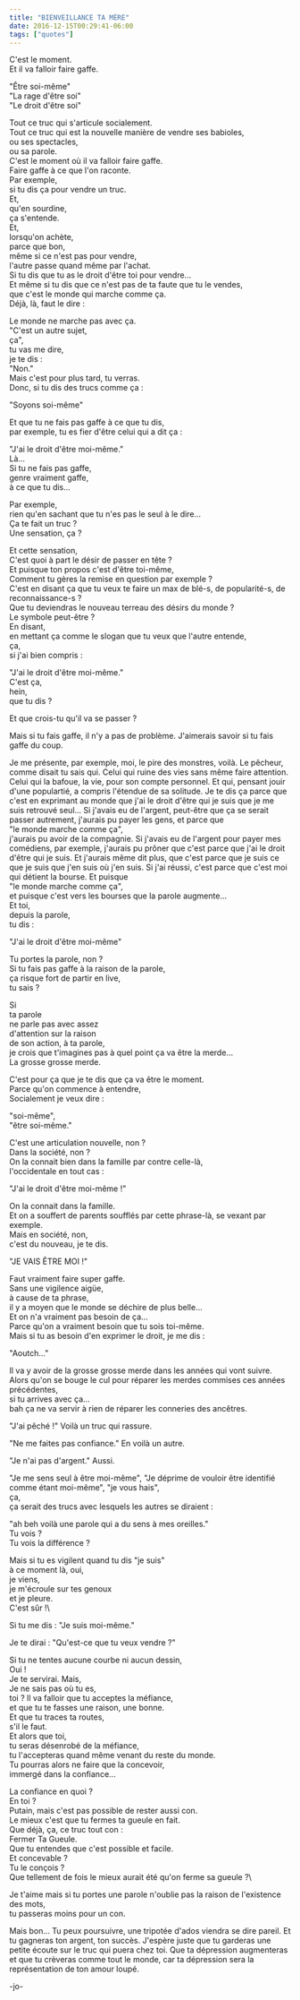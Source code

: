 ```yaml
---
title: "BIENVEILLANCE TA MÈRE"
date: 2016-12-15T00:29:41-06:00
tags: ["quotes"]
---
```




C'est le moment.\
Et il va falloir faire gaffe.

"Être soi-même"\
"La rage d'être soi"\
"Le droit d'être soi"

Tout ce truc qui s'articule socialement.\
Tout ce truc qui est la nouvelle manière de vendre ses babioles,\
ou ses spectacles,\
ou sa parole.\
C'est le moment où il va falloir faire gaffe.\
Faire gaffe à ce que l'on raconte.\
Par exemple,\
si tu dis ça pour vendre un truc.\
Et,\
qu'en sourdine,\
ça s'entende.\
Et,\
lorsqu'on achète,\
parce que bon,\
même si ce n'est pas pour vendre,\
l'autre passe quand même par l'achat.\
Si tu dis que tu as le droit d'être toi pour vendre...\
Et même si tu dis que ce n'est pas de ta faute que tu le vendes,\
que c'est le monde qui marche comme ça.\
Déjà, là, faut le dire :

Le monde ne marche pas avec ça.\
"C'est un autre sujet,\
ça",\
tu vas me dire,\
je te dis :\
"Non."\
Mais c'est pour plus tard, tu verras.\
Donc, si tu dis des trucs comme ça :

"Soyons soi-même"

Et que tu ne fais pas gaffe à ce que tu dis,\
par exemple, tu es fier d'être celui qui a dit ça :

"J'ai le droit d'être moi-même."\
Là...\
Si tu ne fais pas gaffe,\
genre vraiment gaffe,\
à ce que tu dis...

Par exemple,\
rien qu'en sachant que tu n'es pas le seul à le dire...\
Ça te fait un truc ?\
Une sensation, ça ?

Et cette sensation,\
C'est quoi à part le désir de passer en tête ?\
Et puisque ton propos c'est d'être toi-même,\
Comment tu gères la remise en question par exemple ?\
C'est en disant ça que tu veux te faire un max de blé-s, de popularité-s, de reconnaissance-s ?\
Que tu deviendras le nouveau terreau des désirs du monde ?\
Le symbole peut-être ?\
En disant,\
en mettant ça comme le slogan que tu veux que l'autre entende,\
ça,\
si j'ai bien compris :

"J'ai le droit d'être moi-même."\
C'est ça,\
hein,\
que tu dis ?

Et que crois-tu qu'il va se passer ?

Mais si tu fais gaffe, il n'y a pas de problème. J'aimerais savoir si tu fais gaffe du coup.

Je me présente, par exemple, moi, le pire des monstres, voilà. Le pêcheur, comme disait tu sais qui. Celui qui ruine des vies sans même faire attention. Celui qui la bafoue, la vie, pour son compte personnel. Et qui, pensant jouir d'une populartié, a compris l'étendue de sa solitude. Je te dis ça parce que c'est en exprimant au monde que j'ai le droit d'être qui je suis que je me suis retrouvé seul... Si j'avais eu de l'argent, peut-être que ça se serait passer autrement, j'aurais pu payer les gens, et parce que\
"le monde marche comme ça",\
j'aurais pu avoir de la compagnie. Si j'avais eu de l'argent pour payer mes comédiens, par exemple, j'aurais pu prôner que c'est parce que j'ai le droit d'être qui je suis. Et j'aurais même dit plus, que c'est parce que je suis ce que je suis que j'en suis où j'en suis. Si j'ai réussi, c'est parce que c'est moi qui détient la bourse. Et puisque\
"le monde marche comme ça",\
et puisque c'est vers les bourses que la parole augmente...\
Et toi,\
depuis la parole,\
tu dis :

"J'ai le droit d'être moi-même"

Tu portes la parole, non ?\
Si tu fais pas gaffe à la raison de la parole,\
ça risque fort de partir en live,\
tu sais ?

Si\
ta parole\
ne parle pas avec assez\
d'attention sur la raison\
de son action, à ta parole,\
je crois que t'imagines pas à quel point ça va être la merde...\
La grosse grosse merde.

C'est pour ça que je te dis que ça va être le moment.\
Parce qu'on commence à entendre,\
Socialement je veux dire :

"soi-même",\
"être soi-même."

C'est une articulation nouvelle, non ?\
Dans la société, non ?\
On la connait bien dans la famille par contre celle-là,\
l'occidentale en tout cas : 

"J'ai le droit d'être moi-même !"

On la connait dans la famille.\
Et on a souffert de parents soufflés par cette phrase-là, se vexant par exemple.\
Mais en société, non,\
c'est du nouveau, je te dis.

"JE VAIS ÊTRE MOI !"

Faut vraiment faire super gaffe.\
Sans une vigilence aigüe,\
à cause de ta phrase,\
il y a moyen que le monde se déchire de plus belle...\
Et on n'a vraiment pas besoin de ça...\
Parce qu'on a vraiment besoin que tu sois toi-même.\
Mais si tu as besoin d'en exprimer le droit, je me dis :

"Aoutch..."

Il va y avoir de la grosse grosse merde dans les années qui vont suivre.\
Alors qu'on se bouge le cul pour réparer les merdes commises ces années précédentes,\
si tu arrives avec ça...\
bah ça ne va servir à rien de réparer les conneries des ancêtres.

"J'ai pêché !" Voilà un truc qui rassure.

"Ne me faites pas confiance." En voilà un autre.

"Je n'ai pas d'argent." Aussi.

"Je me sens seul à être moi-même", "Je déprime de vouloir être identifié comme étant moi-même", "je vous hais",\
ça,\
ça serait des trucs avec lesquels les autres se diraient :

"ah beh voilà une parole qui a du sens à mes oreilles."\
Tu vois ?\
Tu vois la différence ?

Mais si tu es vigilent quand tu dis "je suis"\
à ce moment là, oui,\
je viens,\
je m'écroule sur tes genoux\
et je pleure.\
C'est sûr !\

Si tu me dis :
"Je suis moi-même."

Je te dirai :
"Qu'est-ce que tu veux vendre ?"

Si tu ne tentes aucune courbe ni aucun dessin,\
Oui !\
Je te servirai.
Mais,\
Je ne sais pas où tu es,\
toi ?
Il va falloir que tu acceptes la méfiance,\
et que tu te fasses une raison, une bonne.\
Et que tu traces ta routes,\
s'il le faut.\
Et alors que toi,\
tu seras désenrobé de la méfiance,\
tu l'accepteras quand même venant du reste du monde.\
Tu pourras alors ne faire que la concevoir,\
immergé dans la confiance...

La confiance en quoi ?\
En toi ?\
Putain, mais c'est pas possible de rester aussi con.\
Le mieux c'est que tu fermes ta gueule en fait.\
Que déjà, ça, ce truc tout con :\
Fermer Ta Gueule.\
Que tu entendes que c'est possible et facile.\
Et concevable ?\
Tu le conçois ?\
Que tellement de fois le mieux aurait été qu'on ferme sa gueule ?\

Je t'aime mais si tu portes une parole n'oublie pas la raison de l'existence des mots,\
tu passeras moins pour un con.

Mais bon... Tu peux poursuivre, une tripotée d'ados viendra se dire pareil. Et tu gagneras ton argent, ton succès. J'espère juste que tu garderas une petite écoute sur le truc qui puera chez toi. Que ta dépression augmenteras et que tu crèveras comme tout le monde, car ta dépression sera la représentation de ton amour loupé.



-jo-